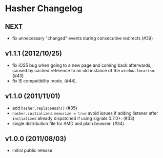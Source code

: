 Hasher Changelog
================


NEXT
----

 - fix unnecessary "changed" events during consecutive redirects (#39)



v1.1.1 (2012/10/25)
-------------------

 - fix iOS5 bug when going to a new page and coming back afterwards, caused by
   cached reference to an old instance of the `window.location`. (#43)
 - fix IE compatibility mode. (#44).


v1.1.0 (2011/11/01)
-------------------

 - add `hasher.replaceHash()` (#35)
 - `hasher.initialized.memorize = true` avoid issues if adding listener after
   `initialized` already dispatched if using signals 0.7.0+. (#33)
 - single distribution file for AMD and plain browser. (#34)


v1.0.0 (2011/08/03)
-------------------

 - initial public release.
